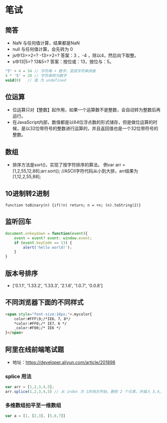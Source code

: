 # 笔试

## 简答
* NaN 与任何值计算，结果都是NaN
* null 与任何值计算，会先转为 0
* js中13>>2=? -13>>2=? 答案：3 ，-4 ，除以4，然后向下取整。
* s中13|5=? 13&5=?  答案：按位或：13，按位与：5。
```js
"5" + 4 = 54 // 字符串 + 数字，变成字符串拼接
4 * '5' = 20 // 字符串转为数字
void(0)   // 值 为 undefined
```

## 位运算
* 位运算只对【整数】起作用，如果一个运算数不是整数，会自动转为整数后再运行。
* 在JavaScript内部，数值都是以64位浮点数的形式储存，但是做位运算的时候，是以32位带符号的整数进行运算的，并且返回值也是一个32位带符号的整数。

## 数组
* 排序方法是sort()，实现了按字符排序的算法。 例var arr = [1,2,55,12,88];arr.sort(); //ASCII字符代码从小到大排，arr结果为[1,12,2,55,88];

## 10进制转2进制
`function toBinary(n) {if(!n) return; n = +n; (n).toString(2)}`

## 监听回车
```js
document.onkeydown = function(event){
	event = event? event: window.event;
	if (event.keyCode == 13) {
		alert('hello world!');
	}
}
```

## 版本号排序
* ['0.1.1', '1.33.2', '1.33.3', '2.1.6', '1.0.7', '0.0.8']

## 不同浏览器下面的不同样式
```html
<span style="font-size:18px;">.mycolor{
    color:#FFF\9;/*IE6、7、8*/
    *color:#FF0;/* IE7、6 */
    _color:#F00;/* IE6 */
}</span>
```

## 阿里在线前端笔试题
* 地址：https://developer.aliyun.com/article/201898

### splice 用法
```js
var arr = [1,2,3,4,5]; 
arr.splice(1,2,3,4,5) // 从 index 为 1的地方开始，删除 2 个元素，并插入 3,4,5
```

### 多维数组拍平至一维数组
```js
var a = [1, [2,3], [5,6,7]]
```